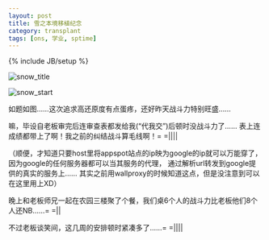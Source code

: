 ```yaml
---
layout: post
title: 雪之本境移植纪念
category: transplant
tags: [ons, 学业, sptime]
---
```

{% include JB/setup %}

![snow_title](http://skydblog.appspot.com/media/aghza3lkYmxvZ3INCxIFTWVkaWEYme8CDA/Screenshot-1.jpg)

![snow_start](http://skydblog.appspot.com/media/aghza3lkYmxvZ3INCxIFTWVkaWEYmu8CDA/Screenshot-2.jpg)

如题如图……这次追求高还原度有点蛋疼，还好昨天战斗力特别旺盛……

嘛，毕设自老板审完后连审查表都发给我(&ldquo;代我交&rdquo;)后顿时没战斗力了……
表上连成绩都带上了啊！我之前的纠结战斗算毛线啊！= =||||

（顺便，才知道只要host里将appspot站点的ip映为google的ip就可以万能穿了，
因为google的任何服务器都可以当其服务的代理，
通过解析url转发到google提供的真实的服务上……
其实之前用wallproxy的时候知道这点，但是没注意到可以在这里用上XD）

晚上和老板师兄一起在农园三楼聚了个餐，我们桌6个人的战斗力比老板他们8个人还NB……= =||

不过老板谈笑间，这几周的安排顿时紧凑多了……= =||||

